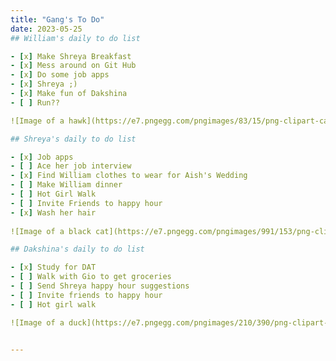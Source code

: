 ```yaml
---
title: "Gang's To Do"
date: 2023-05-25
## William's daily to do list 

- [x] Make Shreya Breakfast
- [x] Mess around on Git Hub
- [x] Do some job apps 
- [x] Shreya ;) 
- [x] Make fun of Dakshina
- [ ] Run??

![Image of a hawk](https://e7.pngegg.com/pngimages/83/15/png-clipart-cartoon-hawk-graphy-others-miscellaneous-photography-thumbnail.png)

## Shreya's daily to do list 

- [x] Job apps 
- [ ] Ace her job interview 
- [x] Find William clothes to wear for Aish's Wedding 
- [ ] Make William dinner
- [ ] Hot Girl Walk
- [ ] Invite Friends to happy hour
- [x] Wash her hair
 
![Image of a black cat](https://e7.pngegg.com/pngimages/991/153/png-clipart-black-cat-illustration-black-cat-kitten-cartoon-black-cat-hd-mammal-animals-thumbnail.png)

## Dakshina's daily to do list

- [x] Study for DAT
- [ ] Walk with Gio to get groceries 
- [ ] Send Shreya happy hour suggestions 
- [ ] Invite friends to happy hour 
- [ ] Hot girl walk 

![Image of a duck](https://e7.pngegg.com/pngimages/210/390/png-clipart-little-yellow-duck-project-rubber-duck-duckling-s-vertebrate-bird-thumbnail.png)


---
```

